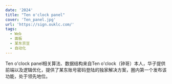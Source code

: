 ```yaml
---
date: '2024'
title: "Ten o'clock panel"
cover: 'Ten_panel.jpg'
url: 'https://sign.ouklc.com/'
tags:
  - Web
  - 面板
  - 某东京豆
  - 自动化
---
```


Ten o'clock panel相关算法、数据结构来自Ten o'clock（钟哥）本人，华子提供前端以及逻辑优化，提供了某东账号密码登陆的独家解决方案，圈内第一个发布该功能，处于领先地位。